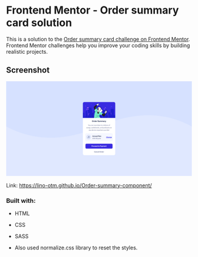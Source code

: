 # Frontend Mentor - Order summary card solution

This is a solution to the [Order summary card challenge on Frontend Mentor](https://www.frontendmentor.io/challenges/order-summary-component-QlPmajDUj). Frontend Mentor challenges help you improve your coding skills by building realistic projects. 

## Screenshot

![](/Frontend-Mentor-Order-summary-card.png)

Link: https://lino-otm.github.io/Order-summary-component/

### Built with:

- HTML
- CSS
- SASS

- Also used normalize.css library to reset the styles.

